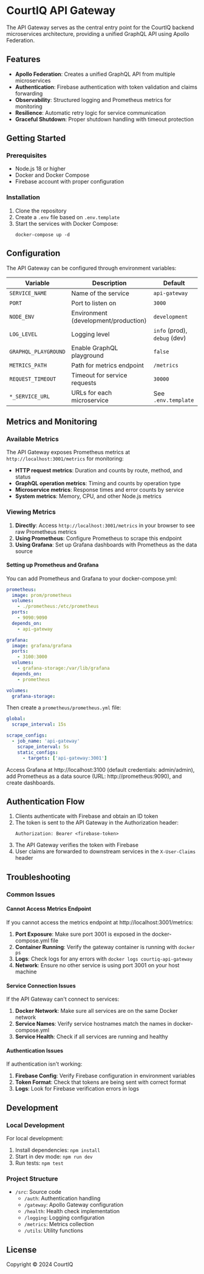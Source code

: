 # CourtIQ API Gateway

The API Gateway serves as the central entry point for the CourtIQ backend microservices architecture, providing a unified GraphQL API using Apollo Federation.

## Features

- **Apollo Federation**: Creates a unified GraphQL API from multiple microservices
- **Authentication**: Firebase authentication with token validation and claims forwarding
- **Observability**: Structured logging and Prometheus metrics for monitoring
- **Resilience**: Automatic retry logic for service communication
- **Graceful Shutdown**: Proper shutdown handling with timeout protection

## Getting Started

### Prerequisites

- Node.js 18 or higher
- Docker and Docker Compose
- Firebase account with proper configuration

### Installation

1. Clone the repository
2. Create a `.env` file based on `.env.template`
3. Start the services with Docker Compose:
   ```
   docker-compose up -d
   ```

## Configuration

The API Gateway can be configured through environment variables:

| Variable | Description | Default |
|----------|-------------|---------|
| `SERVICE_NAME` | Name of the service | `api-gateway` |
| `PORT` | Port to listen on | `3000` |
| `NODE_ENV` | Environment (development/production) | `development` |
| `LOG_LEVEL` | Logging level | `info` (prod), `debug` (dev) |
| `GRAPHQL_PLAYGROUND` | Enable GraphQL playground | `false` |
| `METRICS_PATH` | Path for metrics endpoint | `/metrics` |
| `REQUEST_TIMEOUT` | Timeout for service requests | `30000` |
| `*_SERVICE_URL` | URLs for each microservice | See `.env.template` |

## Metrics and Monitoring

### Available Metrics

The API Gateway exposes Prometheus metrics at `http://localhost:3001/metrics` for monitoring:

- **HTTP request metrics**: Duration and counts by route, method, and status
- **GraphQL operation metrics**: Timing and counts by operation type
- **Microservice metrics**: Response times and error counts by service
- **System metrics**: Memory, CPU, and other Node.js metrics

### Viewing Metrics

1. **Directly**: Access `http://localhost:3001/metrics` in your browser to see raw Prometheus metrics
2. **Using Prometheus**: Configure Prometheus to scrape this endpoint
3. **Using Grafana**: Set up Grafana dashboards with Prometheus as the data source

#### Setting up Prometheus and Grafana

You can add Prometheus and Grafana to your docker-compose.yml:

```yaml
prometheus:
  image: prom/prometheus
  volumes:
    - ./prometheus:/etc/prometheus
  ports:
    - 9090:9090
  depends_on:
    - api-gateway

grafana:
  image: grafana/grafana
  ports:
    - 3100:3000
  volumes:
    - grafana-storage:/var/lib/grafana
  depends_on:
    - prometheus

volumes:
  grafana-storage:
```

Then create a `prometheus/prometheus.yml` file:

```yaml
global:
  scrape_interval: 15s

scrape_configs:
  - job_name: 'api-gateway'
    scrape_interval: 5s
    static_configs:
      - targets: ['api-gateway:3001']
```

Access Grafana at http://localhost:3100 (default credentials: admin/admin), add Prometheus as a data source (URL: http://prometheus:9090), and create dashboards.

## Authentication Flow

1. Clients authenticate with Firebase and obtain an ID token
2. The token is sent to the API Gateway in the Authorization header:
   ```
   Authorization: Bearer <firebase-token>
   ```
3. The API Gateway verifies the token with Firebase
4. User claims are forwarded to downstream services in the `X-User-Claims` header

## Troubleshooting

### Common Issues

#### Cannot Access Metrics Endpoint

If you cannot access the metrics endpoint at http://localhost:3001/metrics:

1. **Port Exposure**: Make sure port 3001 is exposed in the docker-compose.yml file
2. **Container Running**: Verify the gateway container is running with `docker ps`
3. **Logs**: Check logs for any errors with `docker logs courtiq-api-gateway`
4. **Network**: Ensure no other service is using port 3001 on your host machine

#### Service Connection Issues

If the API Gateway can't connect to services:

1. **Docker Network**: Make sure all services are on the same Docker network
2. **Service Names**: Verify service hostnames match the names in docker-compose.yml
3. **Service Health**: Check if all services are running and healthy

#### Authentication Issues

If authentication isn't working:

1. **Firebase Config**: Verify Firebase configuration in environment variables
2. **Token Format**: Check that tokens are being sent with correct format
3. **Logs**: Look for Firebase verification errors in logs

## Development

### Local Development

For local development:

1. Install dependencies: `npm install`
2. Start in dev mode: `npm run dev`
3. Run tests: `npm test`

### Project Structure

- `/src`: Source code
  - `/auth`: Authentication handling
  - `/gateway`: Apollo Gateway configuration
  - `/health`: Health check implementation
  - `/logging`: Logging configuration
  - `/metrics`: Metrics collection
  - `/utils`: Utility functions

## License

Copyright © 2024 CourtIQ